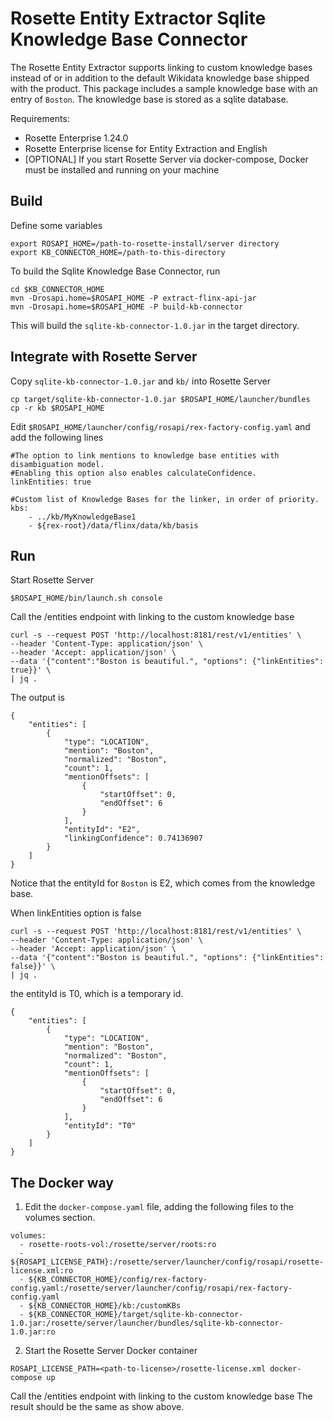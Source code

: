 # Rosette Entity Extractor Sqlite Knowledge Base Connector

The Rosette Entity Extractor supports linking to custom knowledge bases instead of or in addition to the
default Wikidata knowledge base shipped with the product.
This package includes a sample knowledge base with an entry of `Boston`.
The knowledge base is stored as a sqlite database.

Requirements:
- Rosette Enterprise 1.24.0
- Rosette Enterprise license for Entity Extraction and English
- [OPTIONAL] If you start Rosette Server via docker-compose, Docker must be installed and running on your machine

## Build

Define some variables

```
export ROSAPI_HOME=/path-to-rosette-install/server directory
export KB_CONNECTOR_HOME=/path-to-this-directory
```
To build the Sqlite Knowledge Base Connector, run

```
cd $KB_CONNECTOR_HOME
mvn -Drosapi.home=$ROSAPI_HOME -P extract-flinx-api-jar
mvn -Drosapi.home=$ROSAPI_HOME -P build-kb-connector
```

This will build the `sqlite-kb-connector-1.0.jar` in the target directory.

## Integrate with Rosette Server

Copy `sqlite-kb-connector-1.0.jar` and `kb/` into Rosette Server
```
cp target/sqlite-kb-connector-1.0.jar $ROSAPI_HOME/launcher/bundles
cp -r kb $ROSAPI_HOME
```

Edit `$ROSAPI_HOME/launcher/config/rosapi/rex-factory-config.yaml` and add the following lines

```
#The option to link mentions to knowledge base entities with disambiguation model.
#Enabling this option also enables calculateConfidence.
linkEntities: true

#Custom list of Knowledge Bases for the linker, in order of priority.
kbs:
    - ../kb/MyKnowledgeBase1
    - ${rex-root}/data/flinx/data/kb/basis
```

## Run

Start Rosette Server
```
$ROSAPI_HOME/bin/launch.sh console
```
Call the /entities endpoint with linking to the custom knowledge base
```
curl -s --request POST 'http://localhost:8181/rest/v1/entities' \
--header 'Content-Type: application/json' \
--header 'Accept: application/json' \
--data '{"content":"Boston is beautiful.", "options": {"linkEntities": true}}' \
| jq .
``` 

The output is
```
{
    "entities": [
        {
            "type": "LOCATION",
            "mention": "Boston",
            "normalized": "Boston",
            "count": 1,
            "mentionOffsets": [
                {
                    "startOffset": 0,
                    "endOffset": 6
                }
            ],
            "entityId": "E2",
            "linkingConfidence": 0.74136907
        }
    ]
}
```
Notice that the entityId for `Boston` is E2, which comes from the knowledge base.

When linkEntities option is false
```
curl -s --request POST 'http://localhost:8181/rest/v1/entities' \
--header 'Content-Type: application/json' \
--header 'Accept: application/json' \
--data '{"content":"Boston is beautiful.", "options": {"linkEntities": false}}' \
| jq .
``` 
the entityId is T0, which is a temporary id.
```
{
    "entities": [
        {
            "type": "LOCATION",
            "mention": "Boston",
            "normalized": "Boston",
            "count": 1,
            "mentionOffsets": [
                {
                    "startOffset": 0,
                    "endOffset": 6
                }
            ],
            "entityId": "T0"
        }
    ]
}
```

## The Docker way

1. Edit the `docker-compose.yaml` file, adding the following files to the volumes section.
```
volumes:
  - rosette-roots-vol:/rosette/server/roots:ro
  - ${ROSAPI_LICENSE_PATH}:/rosette/server/launcher/config/rosapi/rosette-license.xml:ro
  - ${KB_CONNECTOR_HOME}/config/rex-factory-config.yaml:/rosette/server/launcher/config/rosapi/rex-factory-config.yaml
  - ${KB_CONNECTOR_HOME}/kb:/customKBs
  - ${KB_CONNECTOR_HOME}/target/sqlite-kb-connector-1.0.jar:/rosette/server/launcher/bundles/sqlite-kb-connector-1.0.jar:ro
```

2. Start the Rosette Server Docker container
```
ROSAPI_LICENSE_PATH=<path-to-license>/rosette-license.xml docker-compose up
```

Call the /entities endpoint with linking to the custom knowledge base
The result should be the same as show above.
